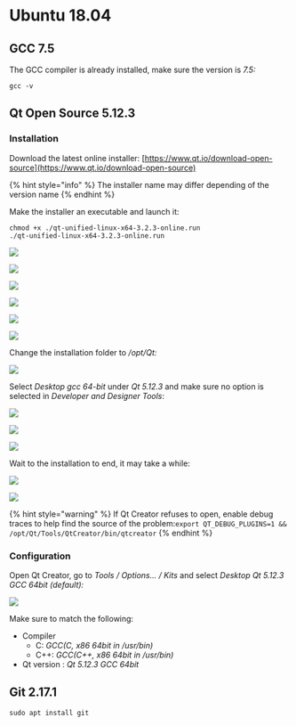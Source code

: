 # Ubuntu 18.04

## GCC 7.5

The GCC compiler is already installed, make sure the version is _7.5:_

```text
gcc -v
```

## Qt Open Source 5.12.3

### Installation

Download the latest online installer: [https://www.qt.io/download-open-source](https://www.qt.io/download-open-source)

{% hint style="info" %}
The installer name may differ depending of the version name
{% endhint %}

Make the installer an executable and launch it:

```text
chmod +x ./qt-unified-linux-x64-3.2.3-online.run
./qt-unified-linux-x64-3.2.3-online.run
```

![](../.gitbook/assets/install_qt_1.png)

![](../.gitbook/assets/install_qt_2.png)

![](../.gitbook/assets/install_qt_3.png)

![](../.gitbook/assets/install_qt_4.png)

![](../.gitbook/assets/install_qt_8.png)

![](../.gitbook/assets/install_qt_5.png)

Change the installation folder to _/opt/Qt:_

![](../.gitbook/assets/install_qt_6.png)

Select _Desktop gcc 64-bit_ under _Qt 5.12.3_ and make sure no option is selected in _Developer and Designer Tools_:

![](../.gitbook/assets/install_qt_7.png)

![](../.gitbook/assets/install_qt_8.png)

![](../.gitbook/assets/install_qt_9.png)

Wait to the installation to end, it may take a while:

![](../.gitbook/assets/install_qt_10.png)

![](../.gitbook/assets/install_qt_11.png)

{% hint style="warning" %}
If Qt Creator refuses to open, enable debug traces to help find the source of the problem:`export QT_DEBUG_PLUGINS=1 && /opt/Qt/Tools/QtCreator/bin/qtcreator`
{% endhint %}

### Configuration

Open Qt Creator, go to _Tools / Options... / Kits_ and select _Desktop Qt 5.12.3 GCC 64bit \(default\):_

![](../.gitbook/assets/config_qt_1.png)

Make sure to match the following:

* Compiler 
  * C: _GCC\(C, x86 64bit in /usr/bin\)_
  * C++: _GCC\(C++, x86 64bit in /usr/bin\)_
* Qt version : _Qt 5.12.3 GCC 64bit_

## Git 2.17.1

```text
sudo apt install git
```

